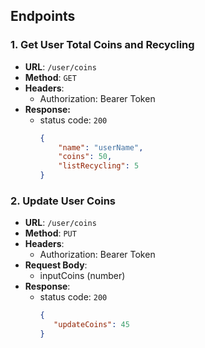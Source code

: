 ## Endpoints
### 1. Get User Total Coins and Recycling
- **URL**: `/user/coins`
- **Method**: `GET`
- **Headers**:
   - Authorization: Bearer Token
- **Response:**
   - status code: `200`
      ```json
      {
          "name": "userName",
          "coins": 50,
          "listRecycling": 5
      }
      ```

### 2. Update User Coins
- **URL**: `/user/coins`
- **Method**: `PUT`
- **Headers**:
   - Authorization: Bearer Token
- **Request Body**:
   - inputCoins (number)
- **Response**:
   - status code: `200`
     ```json
     {
        "updateCoins": 45
     }
     ```
     
